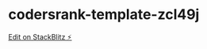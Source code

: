 # codersrank-template-zcl49j

[Edit on StackBlitz ⚡️](https://stackblitz.com/edit/codersrank-template-zcl49j)